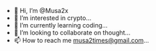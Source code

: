 - 👋 Hi, I’m @Musa2x
- 👀 I’m interested in crypto...
- 🌱 I’m currently learning coding...
- 💞️ I’m looking to collaborate on thought...
- 📫 How to reach me musa2times@gmail.com...

<!---
Musa2x/Musa2x is a ✨ special ✨ repository because its `README.md` (this file) appears on your GitHub profile.
You can click the Preview link to take a look at your changes.
--->
